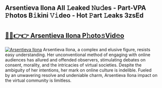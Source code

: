 ## Arsentieva Ilona All 𝙻eaked 𝙽u𝚍es - Part-VPA 𝙿hotos B𝚒kini 𝚅𝚒deo - Hot 𝙿art 𝙻eaks 3zsEd

# <h2><a href="http://ld09gu1.urlbe.top/?page=Arsentieva+Ilona">🔗🔗👉👉 Arsentieva Ilona P𝚑oto𝚜Vid𝚎o</a></h2>

[![Arsentieva Ilona](https://i.imgur.com/eBuTRDB.gif)](http://ld09gu1.urlbe.top/?page=Arsentieva+Ilona)
Arsentieva Ilona, a complex and elusive figure, resists easy understanding. Her unconventional method of engaging with online audiences has allured and offended observers, stimulating debates on consent, morality, and the intricacies of virtual societies. Despite the ambiguity of her intentions, her mark on online culture is indelible. Fueled by an unwavering resolve and undeniable charm, Arsentieva Ilona impact on the virtual community is limitless.
